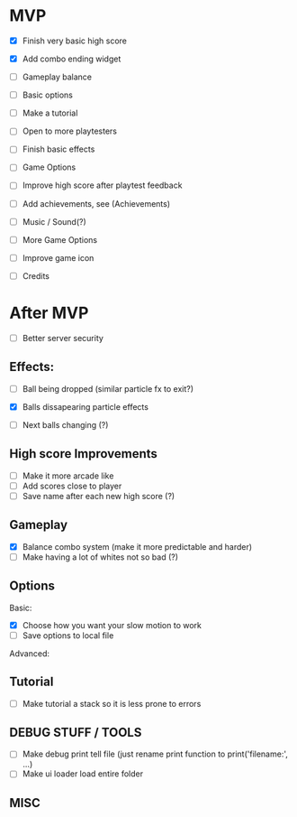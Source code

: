MVP
====
- [x] Finish very basic high score
- [x] Add combo ending widget
- [ ] Gameplay balance
- [ ] Basic options
- [ ] Make a tutorial

- [ ] Open to more playtesters

- [ ] Finish basic effects
- [ ] Game Options
- [ ] Improve high score after playtest feedback
- [ ] Add achievements, see (Achievements)
- [ ] Music / Sound(?)
- [ ] More Game Options
- [ ] Improve game icon
- [ ] Credits

After MVP
=========
- [ ] Better server security

Effects:
--------
- [ ] Ball being dropped (similar particle fx to exit?)
- [x] Balls dissapearing particle effects
- [ ] Next balls changing (?)


High score Improvements
-----------------------
- [ ] Make it more arcade like
- [ ] Add scores close to player
- [ ] Save name after each new high score (?)

Gameplay
--------
- [x] Balance combo system (make it more predictable and harder)
- [ ] Make having a lot of whites not so bad (?)

Options
-------
Basic:
- [x] Choose how you want your slow motion to work
- [ ] Save options to local file

Advanced:

Tutorial
--------
- [ ] Make tutorial a stack so it is less prone to errors

DEBUG STUFF / TOOLS
-------------------
- [ ] Make debug print tell file (just rename print function to print('filename:', ...)
- [ ] Make ui loader load entire folder

MISC
----

